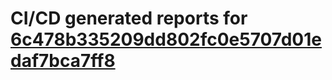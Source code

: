 # CI/CD generated reports for [6c478b335209dd802fc0e5707d01edaf7bca7ff8](https://github.com/hydephp/develop/commit/6c478b335209dd802fc0e5707d01edaf7bca7ff8)
